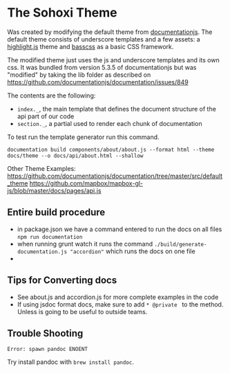 # The Sohoxi Theme

Was created by modifying the default theme from [documentationjs](https://github.com/documentationjs).
The default theme consists of underscore templates and a few assets: a [highlight.js](https://highlightjs.org/)
theme and [basscss](http://www.basscss.com/) as a basic CSS framework.

The modified theme just uses the js and underscore templates and its own css. It was bundled
from version 5.3.5 of documentationjs but was "modified" by taking the lib folder as described on https://github.com/documentationjs/documentation/issues/849

The contents are the following:

* `index._`, the main template that defines the document structure of the api part of our code
* `section._`, a partial used to render each chunk of documentation

To test run the template generator run this command.

```
documentation build components/about/about.js --format html --theme docs/theme --o docs/api/about.html --shallow
```

Other Theme Examples:
https://github.com/documentationjs/documentation/tree/master/src/default_theme https://github.com/mapbox/mapbox-gl-js/blob/master/docs/pages/api.js

## Entire build procedure

- in package.json we have a command entered to run the docs on all files `npm run documentation`
- when running grunt watch it runs the command `./build/generate-documentation.js "accordion"` which runs the docs on one file
-

## Tips for Converting docs

- See about.js and accordion.js for more complete examples in the code
- If using jsdoc format docs, make sure to add `* @private ` to the method. Unless is going to be useful to outside teams.

## Trouble Shooting

```
Error: spawn pandoc ENOENT
```

Try install pandoc with `brew install pandoc`.
